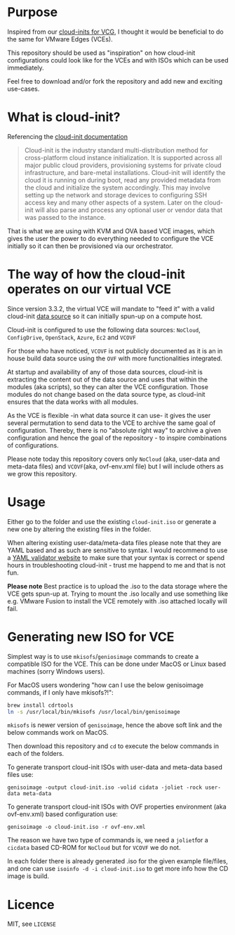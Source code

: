 # Purpose

Inspired from our [cloud-inits for VCG](https://bitbucket.org/velocloud/deployment/src/master/vcg/), I thought it would be beneficial to do the same for VMware Edges (VCEs).

This repository should be used as "inspiration" on how cloud-init configurations could look like for the VCEs and with ISOs which can be used immediately. 

Feel free to download and/or fork the repository and add new and exciting use-cases. 

# What is cloud-init?

Referencing the [cloud-init documentation](https://cloudinit.readthedocs.io/en/latest/)
 
> Cloud-init is the industry standard multi-distribution method for cross-platform cloud instance initialization. It is supported across all major public cloud providers, provisioning systems for private cloud infrastructure, and bare-metal installations. Cloud-init will identify the cloud it is running on during boot, read any provided metadata from the cloud and initialize the system accordingly. This may involve setting up the network and storage devices to configuring SSH access key and many other aspects of a system. Later on the cloud-init will also parse and process any optional user or vendor data that was passed to the instance.

That is what we are using with  KVM and OVA based VCE images, which gives the user the power to do everything needed to configure the VCE initially so it can then be provisioned via our orchestrator. 

# The way of how the cloud-init operates on our virtual VCE

Since version 3.3.2, the virtual VCE will mandate to "feed it" with a valid cloud-init [data source](https://cloudinit.readthedocs.io/en/latest/topics/datasources.html) so it can initially spun-up on a compute host. 

Cloud-init is configured to use the following data sources: ``NoCloud``, ``ConfigDrive``, ``OpenStack``, ``Azure``, ``Ec2`` and ``VCOVF``

For those who have noticed, ``VCOVF`` is not publicly documented as it is an in house build data source using the ``OVF`` with more functionalities integrated. 

At startup and availability of any of those data sources, cloud-init is extracting the content out of the data source and uses that within the modules (aka scripts), so they can alter the VCE configuration. Those modules do not change based on the data source type, as cloud-init ensures that the data works with all modules.

As the VCE is flexible -in what data source it can use- it gives the user several permutation to send data to the VCE to archive the same goal of configuration. Thereby, there is no "absolute right way" to archive a given configuration and hence the goal of the repository - to inspire combinations of configurations.  

Please note today this repository covers only ``NoCloud`` (aka, user-data and meta-data files) and ``VCOVF``(aka, ovf-env.xml file) but I will include others as we grow this repository. 

# Usage

Either go to the folder and use the existing ``cloud-init.iso`` or generate a new one by altering the existing files in the folder.

When altering existing user-data/meta-data files please note that they are YAML based and as such are sensitive to syntax. I would recommend to use a [YAML validator website](http://www.yamllint.com/) to make sure that your syntax is correct or spend hours in troubleshooting cloud-init - trust me happend to me and that is not fun.

**Please note** Best practice is to upload the .iso to the data storage where the VCE gets spun-up at. Trying to mount the .iso locally and use something like e.g. VMware Fusion to install the VCE remotely with .iso attached locally will fail.  

# Generating new ISO for VCE

Simplest way is to use ``mkisofs``/``geniosimage`` commands to create a compatible ISO for the VCE. This can be done under MacOS or Linux based machines (sorry Windows users).

For MacOS users wondering "how can I use the below genisoimage commands, if I only have mkisofs?!":

```sh
brew install cdrtools
ln -s /usr/local/bin/mkisofs /usr/local/bin/genisoimage
```

``mkisofs`` is newer version of ``genisoimage``, hence the above soft link and the below commands work on MacOS.

Then download this repository and ``cd`` to execute the below commands in each of the folders. 

To generate transport cloud-init ISOs with user-data and meta-data based files use: 

``genisoimage -output cloud-init.iso -volid cidata -joliet -rock user-data meta-data``

To generate transport cloud-init ISOs with OVF properties environment (aka ovf-env.xml) based configuration use:

``genisoimage -o cloud-init.iso -r ovf-env.xml``

The reason we have two type of commands is, we need a ``joliet``for a ``cicdata`` based CD-ROM for ``NoCloud`` but for ``VCOVF`` we do not. 

In each folder there is already generated .iso for the given example file/files, and one can use ``isoinfo -d -i cloud-init.iso`` to get more info how the CD image is build. 

# Licence

MIT, see ``LICENSE``

